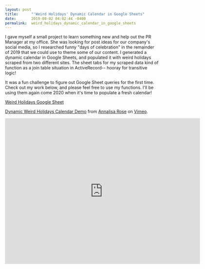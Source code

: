 ```yaml
---
layout: post
title:      "'Weird Holidays' Dynamic Calendar in Google Sheets"
date:       2019-08-02 04:02:44 -0400
permalink:  weird_holidays_dynamic_calendar_in_google_sheets
---
```



I gave myself a small project to learn something new and help out the PR Manager at my office. She was looking for post ideas for our company's social media, so I researched funny "days of celebration" in the remainder of 2019 that we could use to theme some of our content. I generated a dynamic calendar in Google Sheets, and populated it with weird holidays scraped from two different sites. The sheet tabs for my scraped data kind of function as a join table situation in ActiveRecord-- hooray for transitive logic!

It was a fun challenge to figure out Google Sheet queries for the first time. Check out my work below, and please feel free to use my functions. I'll be using them again come 2020 when it's time to populate a fresh calendar!

[Weird Holidays Google Sheet](https://docs.google.com/spreadsheets/d/1Ws74h09ILndbtfjfFUenvsjrrfZTINIl06oCEKV4n8o/edit?usp=sharing)

<p><a href="https://vimeo.com/351569593">Dynamic Weird Holidays Calendar Demo</a> from <a href="https://vimeo.com/user5223832">Annalisa Rose</a> on <a href="https://vimeo.com">Vimeo</a>.</p>
<iframe src="https://player.vimeo.com/video/351569593" width="640" height="480" frameborder="0" allowfullscreen></iframe>

